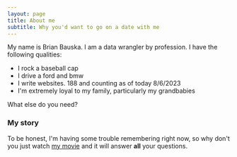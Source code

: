 ```yaml
---
layout: page
title: About me
subtitle: Why you'd want to go on a date with me
---
```


My name is Brian Bauska. I am a data wrangler by profession.  I have the following qualities:

- I rock a baseball cap
- I drive a ford and bmw
- I write websites.  188 and counting as of today 8/6/2023
- I'm extremely loyal to my family, particularly my grandbabies

What else do you need?

### My story

To be honest, I'm having some trouble remembering right now, so why don't you just watch [my movie](https://en.wikipedia.org/wiki/The_Princess_Bride_%28film%29) and it will answer **all** your questions.
